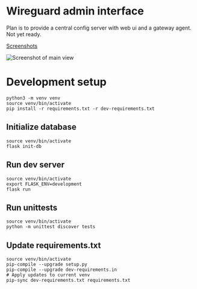# Wireguard admin interface

Plan is to provide a central config server with web ui and a gateway agent.
Not yet ready.

[Screenshots](https://github.com/artizirk/wireguard-admin/wiki)

![Screenshot of main view](https://i.imgur.com/gK9f6Mw.png)

# Development setup

    python3 -m venv venv
    source venv/bin/activate
    pip install -r requirements.txt -r dev-requirements.txt

## Initialize database

    source venv/bin/activate
    flask init-db


## Run dev server

    source venv/bin/activate
    export FLASK_ENV=development
    flask run

## Run unittests

    source venv/bin/activate
    python -m unittest discover tests

## Update requirements.txt

    source venv/bin/activate
    pip-compile --upgrade setup.py
    pip-compile --upgrade dev-requirements.in
    # Apply updates to current venv
    pip-sync dev-requirements.txt requirements.txt
